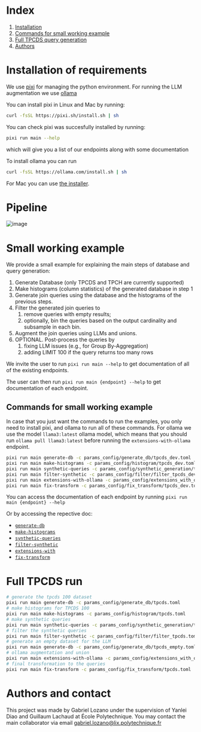 # Index
1. [Installation](#installation-of-requirements)
1. [Commands for small working example](#pipeline)
1. [Full TPCDS query generation](#full-tpcds-run)
1. [Authors](#authors-and-contact)


# Installation of requirements

We use [pixi](https://pixi.sh/latest/) for managing the python environment.
For running the LLM augmentation we use [ollama](https://ollama.com/)

You can install pixi in Linux and Mac by running:

```bash
curl -fsSL https://pixi.sh/install.sh | sh
```

You can check pixi was succesfully installed by running:

```bash
pixi run main --help
```

which will give you a list of our endpoints along with some documentation


To install ollama you can run 

```bash
curl -fsSL https://ollama.com/install.sh | sh
```

For Mac you can use [the installer](https://ollama.com/download/mac).

# Pipeline
![image](https://matematikoi.github.io/org/images/pipeline_query_generation.png)


# Small working example

We provide a small example for explaining the main steps of database and 
query generation: 
1. Generate Database (only TPCDS and TPCH are currently supported)
1. Make histograms (column statistics) of the generated database in step 1
1. Generate join queries using the database and the histograms of the previous steps.
1. Filter the generated join queries to  
	1. remove queries with empty results;
	1. optionally, bin the queries based on the output cardinality and subsample in each bin.  
1. Augment the join queries using LLMs and unions.
1. OPTIONAL. Post-process the queries by 
	1. fixing LLM issues (e.g., for Group By-Aggregation)
	1. adding LIMIT 100 if the query returns too many rows 

We invite the user to run `pixi run main --help` to get documentation of 
all of the existing endpoints. 

The user can then run `pixi run main {endpoint} --help` to get documentation 
of each endpoint.

## Commands for small working example
In case that you just want the commands to run the examples, you only need to 
install pixi, and ollama to run all of these commands. For ollama we use the 
model `llama3:latest` ollama model, which means that you should run
`ollama pull llama3:latest` before running the `extensions-with-ollama` endpoint.


```bash
pixi run main generate-db -c params_config/generate_db/tpcds_dev.toml
pixi run main make-histograms -c params_config/histogram/tpcds_dev.toml
pixi run main synthetic-queries -c params_config/synthetic_generation/tpcds_dev.toml
pixi run main filter-synthetic -c params_config/filter/filter_tpcds_dev.toml
pixi run main extensions-with-ollama -c params_config/extensions_with_ollama/tpcds_dev.toml
pixi run main fix-transform -c params_config/fix_transform/tpcds_dev.toml
```

You can access the documentation of each endpoint by running
`pixi run main {endpoint} --help`

Or by accessing the repective doc:

- [`generate-db`](./docs/endpoints/generate_db.md)
- [`make-histograms`](./docs/endpoints/histogram.md)
- [`synthetic-queries`](./docs/endpoints/synthetic_generation.md)
- [`filter-synthetic`](./docs/endpoints/filter.md)
- [`extensions-with`](./docs/endpoints/extensions_with_ollama.md)
- [`fix-transform`](./docs/endpoints/fix_transform.md)

# Full TPCDS run

```bash
# generate the tpcds 100 dataset
pixi run main generate-db -c params_config/generate_db/tpcds.toml
# make histograms for TPCDS 100
pixi run main make-histograms -c params_config/histogram/tpcds.toml
# make synthetic queries
pixi run main synthetic-queries -c params_config/synthetic_generation/tpcds.toml
# filter the synthetic queries
pixi run main filter-synthetic -c params_config/filter/filter_tpcds.toml
# generate an empty dataset for the LLM
pixi run main generate-db -c params_config/generate_db/tpcds_empty.toml
# ollama augmentation and union
pixi run main extensions-with-ollama -c params_config/extensions_with_ollama/tpcds_llama4.toml
# final transformation to the queries
pixi run main fix-transform -c params_config/fix_transform/tpcds.toml
```

# Authors and contact
This project was made by Gabriel Lozano under the supervision of Yanlei Diao
and Guillaum Lachaud at École Polytechnique.
You may contact the main collaborator via email 
[gabriel.lozano@lix.polytechnique.fr](mailto:gabriel.lozano@lix.polytechnique.fr)

